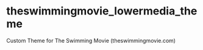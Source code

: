 theswimmingmovie_lowermedia_theme
=================================

Custom Theme for The Swimming Movie (theswimmingmovie.com)
